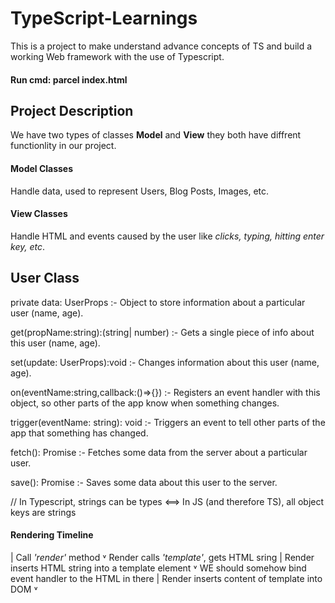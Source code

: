 # TypeScript-Learnings

This is a project to make understand advance
concepts of TS and build a working Web framework with the use of Typescript.

#### Run cmd: parcel index.html

## Project Description

We have two types of classes **Model** and **View** they both have diffrent functionlity in our project.

#### Model Classes

Handle data, used to represent Users, Blog Posts, Images, etc.

#### View Classes

Handle HTML and events caused by the user like _clicks, typing, hitting enter key, etc_.

## User Class

private data: UserProps :- Object to store information about a particular user (name, age).

get(propName:string):(string| number) :- Gets a single piece of info about this user (name, age).

set(update: UserProps):void :- Changes information about this user (name, age).

on(eventName:string,callback:()=>{}) :- Registers an event handler with this object, so other parts of the app know when something changes.

trigger(eventName: string): void :- Triggers an event to tell other parts of the app that something has changed.

fetch(): Promise :- Fetches some data from the server about a particular user.

save(): Promise :- Saves some data about this user to the server.

// In Typescript, strings can be types <==> In JS (and therefore TS), all object keys are strings

#### Rendering Timeline

| Call _'render'_ method
˅ Render calls _'template'_, gets HTML sring
| Render inserts HTML string into a template element
˅ WE should somehow bind event handler to the HTML in there
| Render inserts content of template into DOM
˅
